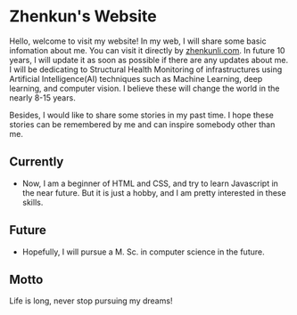 # Zhenkun's Website

Hello, welcome to visit my website! In my web, I will share some basic infomation about me. You can visit it directly by [zhenkunli.com](https://zhenkunli.com). In future 10 years, I will update it as soon as possible if there are any updates about me. I will be dedicating to Structural Health Monitoring of infrastructures using Artificial Intelligence(AI) techniques such as Machine Learning, deep learning, and computer vision. I believe these will change the world in the nearly 8-15 years. 

Besides, I would like to share some stories in my past time. I hope these stories can be remembered by me and can inspire somebody other than me. 

## Currently

- Now, I am a beginner of HTML and CSS, and try to learn Javascript in the near future. But it is just a hobby, and I am pretty interested in these skills. 

## Future

- Hopefully, I will pursue a M. Sc. in computer science in the future. 

## Motto

Life is long, never stop pursuing my dreams!
